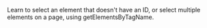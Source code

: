 Learn to select an element that doesn't have an ID, or select multiple elements on a page, using getElementsByTagName.